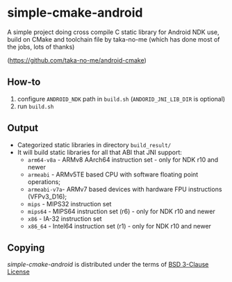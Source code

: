 # simple-cmake-android

A simple project doing cross compile C static library for Android NDK use, build on CMake and toolchain file by taka-no-me (which has done most of the jobs, lots of thanks) 

(https://github.com/taka-no-me/android-cmake)

## How-to
    
1. configure `ANDROID_NDK` path in `build.sh`  (`ANDORID_JNI_LIB_DIR` is optional)
1. run `build.sh`


## Output 

  - Categorized static libraries in directory `build_result/`
  - It will build static libraries for all that ABI that JNI support:
    * `arm64-v8a` - ARMv8 AArch64 instruction set - only for NDK r10 and newer
    * `armeabi` - ARMv5TE based CPU with software floating point operations;
    * `armeabi-v7a`- ARMv7 based devices with hardware FPU instructions (VFPv3_D16);
    * `mips` - MIPS32 instruction set
    * `mips64` - MIPS64 instruction set (r6) - only for NDK r10 and newer
    * `x86` - IA-32 instruction set
    * `x86_64` - Intel64 instruction set (r1) - only for NDK r10 and newer
    

## Copying

_simple-cmake-android_ is distributed under the terms of [BSD 3-Clause License](http://opensource.org/licenses/BSD-3-Clause)